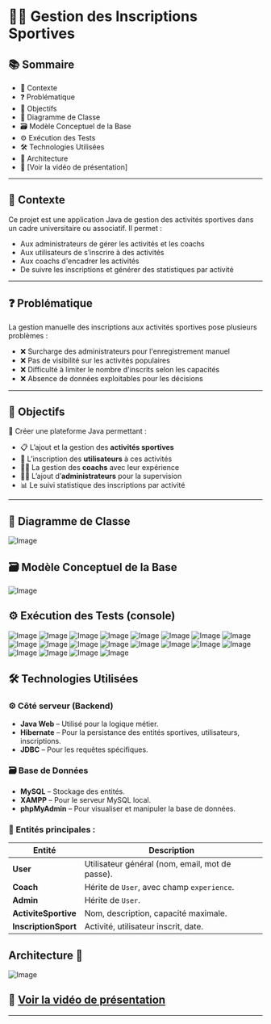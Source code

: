 # 🏋️‍♀️ Gestion des Inscriptions Sportives

## 📚 Sommaire
- 📌 Contexte  
- ❓ Problématique  
- 🎯 Objectifs  
- 🧩 Diagramme de Classe  
- 🗃️ Modèle Conceptuel de la Base  
- ⚙️ Exécution des Tests  
- 🛠 Technologies Utilisées
- 🧩 Architecture 
- 🎥 [Voir la vidéo de présentation]

---

## 📌 Contexte

Ce projet est une application Java de gestion des activités sportives dans un cadre universitaire ou associatif. Il permet :

- Aux administrateurs de gérer les activités et les coachs  
- Aux utilisateurs de s’inscrire à des activités  
- Aux coachs d'encadrer les activités  
- De suivre les inscriptions et générer des statistiques par activité

---

## ❓ Problématique

La gestion manuelle des inscriptions aux activités sportives pose plusieurs problèmes :

- ❌ Surcharge des administrateurs pour l'enregistrement manuel  
- ❌ Pas de visibilité sur les activités populaires  
- ❌ Difficulté à limiter le nombre d'inscrits selon les capacités  
- ❌ Absence de données exploitables pour les décisions  

---

## 🎯 Objectifs

🎯 Créer une plateforme Java permettant :

- 📋 L’ajout et la gestion des **activités sportives**
- 👤 L’inscription des **utilisateurs** à ces activités
- 🧑‍🏫 La gestion des **coachs** avec leur expérience
- 🧑‍💼 L’ajout d’**administrateurs** pour la supervision
- 📊 Le suivi statistique des inscriptions par activité

---

## 🧩 Diagramme de Classe

![Image](https://github.com/user-attachments/assets/79bfa225-a658-46f3-9343-22862094034f)

## 🗃️ Modèle Conceptuel de la Base
![Image](https://github.com/user-attachments/assets/8205683a-f088-4cb6-bb02-06a006aea6ab)

## ⚙️ Exécution des Tests (console)

![Image](https://github.com/user-attachments/assets/c397d870-6443-46e6-8b5f-8890d1110f17)
![Image](https://github.com/user-attachments/assets/da69274f-afa6-4b2e-848b-55a88db1d97d)
![Image](https://github.com/user-attachments/assets/ca699ea4-bd24-4260-9e10-b40f8717ff31)
![Image](https://github.com/user-attachments/assets/d4cfb948-1bd7-4835-82db-cf07d3a883cf)
![Image](https://github.com/user-attachments/assets/55dbb958-5762-4112-98a7-f3a0c17fb53d)
![Image](https://github.com/user-attachments/assets/213fae97-c7fc-4330-b458-da420f291094)
![Image](https://github.com/user-attachments/assets/e27bf246-46ee-4db9-a6bb-4dfe6a2d1c19)
![Image](https://github.com/user-attachments/assets/ab5dff8a-0d3b-4ae3-bab7-d12e30b73929)
![Image](https://github.com/user-attachments/assets/f2e1f249-1989-4bbf-b77b-0018f8feca35)
![Image](https://github.com/user-attachments/assets/0ebec3da-85b3-4064-b08d-43aa6ba98e10)
![Image](https://github.com/user-attachments/assets/69363f83-2ad4-4dda-935b-ecd2d8e174de)
![Image](https://github.com/user-attachments/assets/8797c5b2-c11e-4bfa-9d7e-97ab4063f488)
![Image](https://github.com/user-attachments/assets/0191831a-7410-44d0-8508-e41738dbf5e0)
![Image](https://github.com/user-attachments/assets/e3a3e957-5d06-4d7b-9ebc-53b5ce690350)
![Image](https://github.com/user-attachments/assets/b3106d73-ecf4-4b9e-9329-f7c644c2c9fe)
![Image](https://github.com/user-attachments/assets/14dde7f3-a3e7-43f9-a6a8-e002143fd713)
![Image](https://github.com/user-attachments/assets/520ff568-32a5-4bcc-8903-b78abf73bb90)
![Image](https://github.com/user-attachments/assets/314bdd28-38cc-4ecc-ae0b-4ca13e619a1f)
![Image](https://github.com/user-attachments/assets/cadf0a82-38bb-4183-8886-b1a1ceeaa6c8)
![Image](https://github.com/user-attachments/assets/e7b32ecd-736f-4aa4-b10e-6ccf582361f2)
## 🛠 Technologies Utilisées
### ⚙️ Côté serveur (Backend)
- **Java Web** – Utilisé pour la logique métier.
- **Hibernate** – Pour la persistance des entités sportives, utilisateurs, inscriptions.
- **JDBC** – Pour les requêtes spécifiques.

### 🗃️ Base de Données
- **MySQL** – Stockage des entités.
- **XAMPP** – Pour le serveur MySQL local.
- **phpMyAdmin** – Pour visualiser et manipuler la base de données.



### 🧩 Entités principales :

| Entité             | Description |
|--------------------|-------------|
| **User**           | Utilisateur général (nom, email, mot de passe). |
| **Coach**          | Hérite de `User`, avec champ `experience`. |
| **Admin**          | Hérite de `User`. |
| **ActiviteSportive** | Nom, description, capacité maximale. |
| **InscriptionSport** | Activité, utilisateur inscrit, date. |


## Architecture 🧩

![Image](https://github.com/user-attachments/assets/75b8fa04-1e88-453c-b11f-fb6ea42131aa)

## 🎥 [Voir la vidéo de présentation](https://drive.google.com/file/d/1abcDXYZ1234567/view?usp=sharing)



---

